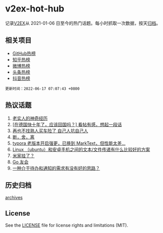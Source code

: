 # v2ex-hot-hub

 记录[V2EX](https://www.v2ex.com/)从 2021-01-06 日至今的热门话题。每小时抓取一次数据，按天[归档](archives)。
 
 ## 相关项目

- [GitHub热榜](https://github.com/lonnyzhang423/github-hot-hub)
- [知乎热榜](https://github.com/lonnyzhang423/zhihu-hot-hub)
- [微博热榜](https://github.com/lonnyzhang423/weibo-hot-hub)
- [头条热榜](https://github.com/lonnyzhang423/toutiao-hot-hub)
- [抖音热榜](https://github.com/lonnyzhang423/douyin-hot-hub)


 `更新时间：2022-06-17 07:07:43 +0800`

## 热议话题

1. [老实人的神奇经历](https://www.v2ex.com/t/859962)
1. [[在德国快十年了，应该回国吗？] 看帖有感，想起一段话](https://www.v2ex.com/t/859933)
1. [再也不找熟人买车险了 自己人坑自己人](https://www.v2ex.com/t/859948)
1. [断，舍，离](https://www.v2ex.com/t/860059)
1. [typora 老版本开启强更，已换到 MarkText，但性能太差…](https://www.v2ex.com/t/860011)
1. [Linux （ubuntu）和安卓手机之间的文本/文件传递有什么比较好的方案](https://www.v2ex.com/t/859938)
1. [米家挂了？](https://www.v2ex.com/t/860117)
1. [Go 友会](https://www.v2ex.com/t/859970)
1. [一种介于待办和通知的需求有没有好的思路？](https://www.v2ex.com/t/859954)

## 历史归档

[archives](archives)

## License

See the [LICENSE](LICENSE) file for license rights and limitations (MIT).
